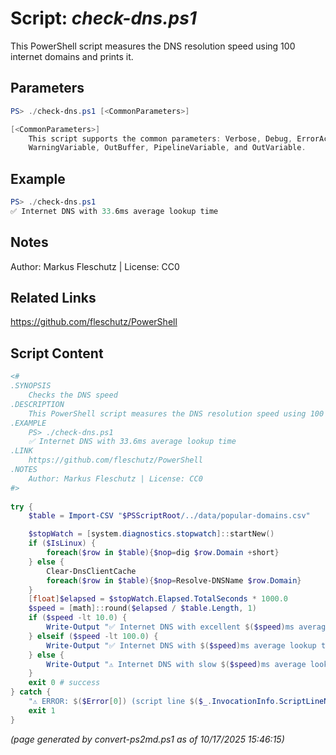 Script: *check-dns.ps1*
========================

This PowerShell script measures the DNS resolution speed using 100 internet domains and prints it.

Parameters
----------
```powershell
PS> ./check-dns.ps1 [<CommonParameters>]

[<CommonParameters>]
    This script supports the common parameters: Verbose, Debug, ErrorAction, ErrorVariable, WarningAction, 
    WarningVariable, OutBuffer, PipelineVariable, and OutVariable.
```

Example
-------
```powershell
PS> ./check-dns.ps1
✅ Internet DNS with 33.6ms average lookup time

```

Notes
-----
Author: Markus Fleschutz | License: CC0

Related Links
-------------
https://github.com/fleschutz/PowerShell

Script Content
--------------
```powershell
<#
.SYNOPSIS
	Checks the DNS speed 
.DESCRIPTION
	This PowerShell script measures the DNS resolution speed using 100 internet domains and prints it.
.EXAMPLE
	PS> ./check-dns.ps1
	✅ Internet DNS with 33.6ms average lookup time
.LINK
	https://github.com/fleschutz/PowerShell
.NOTES
	Author: Markus Fleschutz | License: CC0
#>
 
try {
	$table = Import-CSV "$PSScriptRoot/../data/popular-domains.csv"

	$stopWatch = [system.diagnostics.stopwatch]::startNew()
	if ($IsLinux) {
		foreach($row in $table){$nop=dig $row.Domain +short}
	} else {
		Clear-DnsClientCache
		foreach($row in $table){$nop=Resolve-DNSName $row.Domain}
	}
	[float]$elapsed = $stopWatch.Elapsed.TotalSeconds * 1000.0
	$speed = [math]::round($elapsed / $table.Length, 1)
	if ($speed -lt 10.0) {
		Write-Output "✅ Internet DNS with excellent $($speed)ms average lookup time"
	} elseif ($speed -lt 100.0) {
		Write-Output "✅ Internet DNS with $($speed)ms average lookup time"
	} else {  
		Write-Output "⚠️ Internet DNS with slow $($speed)ms average lookup time"
	}
	exit 0 # success
} catch {
	"⚠️ ERROR: $($Error[0]) (script line $($_.InvocationInfo.ScriptLineNumber))"
	exit 1
}
```

*(page generated by convert-ps2md.ps1 as of 10/17/2025 15:46:15)*

